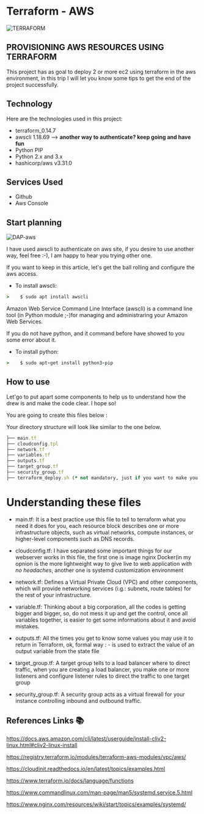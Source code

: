# Terraform - AWS
![TERRAFORM](https://user-images.githubusercontent.com/23055661/110207384-f73f9980-7e61-11eb-8f33-94324bcc1822.png)

## PROVISIONING AWS RESOURCES USING TERRAFORM
This project has as goal to deploy 2 or more ec2 using terraform in the aws environment, in this trip I will let you know some tips to get the end of the project successfully.

## Technology 
 
Here are the technologies used in this project:
  
* terraform_0.14.7
* awscli 1.18.69 --> **another way to authenticate? keep going and have fun**
* Python PIP 
* Python 2.x and 3.x
* hashicorp/aws v3.31.0

## Services Used
 
* Github
* Aws Console

## Start planning

![DAP-aws](https://user-images.githubusercontent.com/23055661/110247623-e3706200-7f4b-11eb-8f46-e0b2f858c63e.jpg)
 
I have used awscli to authenticate on aws site, if you desire to use another way, feel free :-), I am happy to hear you trying other one. 

If you want to keep in this article, let's get the ball rolling and configure the aws access.

* To install awscli:
``` ruby
>    $ sudo apt install awscli
```

Amazon Web Service Command Line Interface (awscli) is a command line tool (in Python module ;-)for managing and administraring your Amazon Web Services.

If you do not have python, and it command before have showed to you some error about it.

* To install python:
``` ruby
>    $ sudo apt-get install python3-pip
```

## How to use

Let'go to put apart some components to help us to understand how the drew is and make the code clear. I hope so!

You are going to create this files below :

Your directory structure will look like similar to the one below.

``` ruby
├── main.tf
├── cloudconfig.tpl
├── network.tf
├── variables.tf
├── outputs.tf
├── target_group.tf
├── security_group.tf
├── terraform_deploy.sh (* not mandatory, just if you want to make you life easier)
```


# Understanding these files 

* main.tf: It is a best practice use this file to tell to terraform what you need it does for you, each resource block describes one or more infrastructure objects, such as virtual networks, compute instances, or higher-level components such as DNS records.


* cloudconfig.tf: I have separated some important things for our webserver works in this file, the first one is image nginx Docker(in my opnion is the more lightweight way to give live to web application *with no headaches*, another one is systemd customization environment 

* network.tf: Defines a Virtual Private Cloud (VPC) and other components, which will provide networking services (i.g.: subnets, route tables) for the rest of your infrastructure.

* variable.tf: Thinking about a big corporation, all the codes is getting bigger and bigger, so, do not mess it up and get the control, once all variables together, is easier to get some informations about it and avoid mistakes.

* outputs.tf:  All the times you get to know some values you may use it to return in Terraform, ok, formal way : - is used to extract the value of an output variable from the state file

* target_group.tf: A target group tells to a load balancer where to direct traffic, when you are creating a load balancer, you make one or more listeners and configure listener rules to direct the traffic to one target group

* security_group.tf: A security group acts as a virtual firewall for your instance controlling inbound and outbound traffic.




## References Links  :books:

https://docs.aws.amazon.com/cli/latest/userguide/install-cliv2-linux.html#cliv2-linux-install

https://registry.terraform.io/modules/terraform-aws-modules/vpc/aws/

https://cloudinit.readthedocs.io/en/latest/topics/examples.html

https://www.terraform.io/docs/language/functions

https://www.commandlinux.com/man-page/man5/systemd.service.5.html

https://www.nginx.com/resources/wiki/start/topics/examples/systemd/

